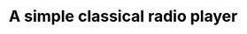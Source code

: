 ---
title: "A simple classical radio player"
stations:
  - name : "WQXR"
    stream_url: "https://stream.wqxr.org/wqxr-web"
    location: "New York City"
  - name : "KDFC"
    stream_url: "https://18303.live.streamtheworld.com/KDFCFMAAC.aac"
    location: "San Francisco"
  - name : "WFMT"
    stream_url: "https://stream.wfmt.com/main"
    location: "Chicago"
  - name : "WCRB"
    stream_url: "https://audio.wgbh.org:8204/classical-hi"
    location: "Boston"
  - name : "KPBS"
    stream_url: "https://kpbs-classical.streamguys1.com/kpbs-classical"
    location: "San Diego"
css:
- "classical"
js:
- "jquery"
- "classical"
---